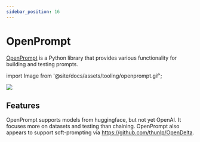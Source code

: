 ```yaml
---
sidebar_position: 16
---
```


# OpenPrompt

[OpenPrompt](https://thunlp.github.io/OpenPrompt/index.html) is a Python library that provides various functionality for building and testing prompts.

import Image from '@site/docs/assets/tooling/openprompt.gif';

<div style={{textAlign: 'center'}}>
  <img src={Image} style={{width: "750px"}} />
</div>

## Features

OpenPrompt supports models from huggingface, but not yet OpenAI. It focuses more on datasets and testing than chaining. OpenPrompt also appears to support soft-prompting via https://github.com/thunlp/OpenDelta.